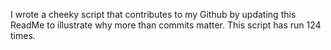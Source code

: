 I wrote a cheeky script that contributes to my Github by updating this ReadMe to illustrate why more than commits matter. This script has run 124 times.
